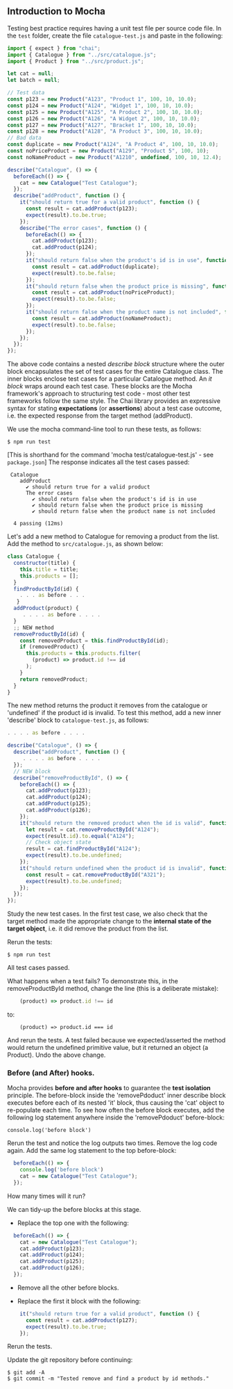 ## Introduction to Mocha

Testing best practice requires having a unit test file per source code file. In the `test` folder, create the file `catalogue-test.js` and paste in the following:
~~~js
import { expect } from "chai";
import { Catalogue } from "../src/catalogue.js";
import { Product } from "../src/product.js";

let cat = null;
let batch = null;

// Test data
const p123 = new Product("A123", "Product 1", 100, 10, 10.0);
const p124 = new Product("A124", "Widget 1", 100, 10, 10.0);
const p125 = new Product("A125", "A Product 2", 100, 10, 10.0);
const p126 = new Product("A126", "A Widget 2", 100, 10, 10.0);
const p127 = new Product("A127", "Bracket 1", 100, 10, 10.0);
const p128 = new Product("A128", "A Product 3", 100, 10, 10.0);
// Bad data
const duplicate = new Product("A124", "A Product 4", 100, 10, 10.0);
const noPriceProduct = new Product("A129", "Product 5", 100, 10);
const noNameProduct = new Product("A1210", undefined, 100, 10, 12.4);

describe("Catalogue", () => {
  beforeEach(() => {
    cat = new Catalogue("Test Catalogue");
  });
  describe("addProduct", function () {
    it("should return true for a valid product", function () {
      const result = cat.addProduct(p123);
      expect(result).to.be.true;
    });
    describe("The error cases", function () {
      beforeEach(() => {
        cat.addProduct(p123);
        cat.addProduct(p124);
      });
      it("should return false when the product's id is in use", function () {
        const result = cat.addProduct(duplicate);
        expect(result).to.be.false;
      });
      it("should return false when the product price is missing", function () {
        const result = cat.addProduct(noPriceProduct);
        expect(result).to.be.false;
      });
      it("should return false when the product name is not included", function () {
        const result = cat.addProduct(noNameProduct);
        expect(result).to.be.false;
      });
    });
  });
});
~~~
The above code contains a nested *describe block* structure where the outer block encapsulates the set of test cases for the entire Catalogue class. The inner blocks enclose test cases for a particular Catalogue method. An *it block* wraps around each test case. These blocks are the Mocha framework's approach to structuring test code - most other test frameworks follow the same style. The Chai library provides an expressive syntax for stating __expectations__ (or __assertions__) about a test case outcome, i.e. the expected response from the target method (addProduct).

We use the mocha command-line tool to run these tests, as follows:
~~~
$ npm run test
~~~
[This is shorthand for the command 'mocha test/catalogue-test.js' - see `package.json`]
The response indicates all the test cases passed:
~~~
 Catalogue
    addProduct
      ✔ should return true for a valid product
      The error cases
        ✔ should return false when the product's id is in use
        ✔ should return false when the product price is missing
        ✔ should return false when the product name is not included

  4 passing (12ms)
~~~
Let's add a new method to Catalogue for removing a product from the list. Add the method to `src/catalogue.js`, as shown below:
~~~js
class Catalogue {
  constructor(title) {
    this.title = title;
    this.products = [];
  }
  findProductById(id) {
    . . . as before . . . 
   }
  addProduct(product) {
     . . . . as before . . . .
  }
  ;; NEW method
  removeProductById(id) {
    const removedProduct = this.findProductById(id);
    if (removedProduct) {
      this.products = this.products.filter(
        (product) => product.id !== id 
      );
    }
    return removedProduct;
  }
}
~~~
The new method returns the product it removes from the catalogue or 'undefined' if the product id is invalid. To test this method, add a new inner 'describe' block to `catalogue-test.js`, as follows:
~~~js
. . . . as before . . . . 

describe("Catalogue", () => {
  describe("addProduct", function () {
     . . . . as before . . . . 
  });
  // NEW block
  describe("removeProductById", () => {
    beforeEach(() => {
      cat.addProduct(p123);
      cat.addProduct(p124);
      cat.addProduct(p125);
      cat.addProduct(p126);
    });
    it("should return the removed product when the id is valid", function () {
      let result = cat.removeProductById("A124");
      expect(result.id).to.equal("A124");
      // Check object state
      result = cat.findProductById("A124");
      expect(result).to.be.undefined;
    });
    it("should return undefined when the product id is invalid", function () {
      const result = cat.removeProductById("A321");
      expect(result).to.be.undefined;
    });
  });
});
~~~ 
Study the new test cases. In the first test case, we also check that the target method made the appropriate change to the __internal state of the target object__, i.e. it did remove the product from the list. 

Rerun the tests:
~~~
$ npm run test
~~~
All test cases passed. 

What happens when a test fails? To demonstrate this, in the removeProductById method, change the line (this is a deliberate mistake): 
~~~js
    (product) => product.id !== id 
~~~
to:
~~~
    (product) => product.id === id 
~~~
And rerun the tests. A test failed because we expected/asserted the method would return the undefined primitive value, but it returned an object (a Product). Undo the above change.

### Before (and After) hooks.

Mocha provides __before and after hooks__ to guarantee the __test isolation__ principle.
The before-block inside the 'removePdoduct' inner describe block executes before each of its nested 'it' block, thus causing the 'cat' object to re-populate each time. To see how often the before block executes, add the following log statement anywhere inside the 'removePdoduct' before-block:
~~~    
console.log('before block')
~~~
Rerun the test and notice the log outputs two times. Remove the log code again. Add the same log statement to the top before-block:
~~~js
  beforeEach(() => {
    console.log('before block')
    cat = new Catalogue("Test Catalogue");
  });
~~~
How many times will it run? 

We can tidy-up the before blocks at this stage. 

+ Replace the top one with the following:

~~~js
  beforeEach(() => {
    cat = new Catalogue("Test Catalogue");
    cat.addProduct(p123);
    cat.addProduct(p124);
    cat.addProduct(p125);
    cat.addProduct(p126);
  });
~~~

+ Remove all the other before blocks.

+ Replace the first it block with the following:
~~~js
    it("should return true for a valid product", function () {
      const result = cat.addProduct(p127);
      expect(result).to.be.true;
    });
~~~
Rerun the tests.

Update the git repository before continuing:
~~~
$ git add -A
$ git commit -m "Tested remove and find a product by id methods."
~~~
